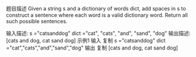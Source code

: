 题目描述
Given a string s and a dictionary of words dict, add spaces in s to construct a sentence where each word is a valid dictionary word.
Return all such possible sentences.

输入描述:
s ="catsanddog"
dict ="cat", "cats", "and", "sand", "dog"
输出描述:
[cats and dog, cat sand dog]
示例1
输入
复制
s ="catsanddog"
dict ="cat","cats","and","sand","dog"
输出
复制
[cats and dog, cat sand dog]
